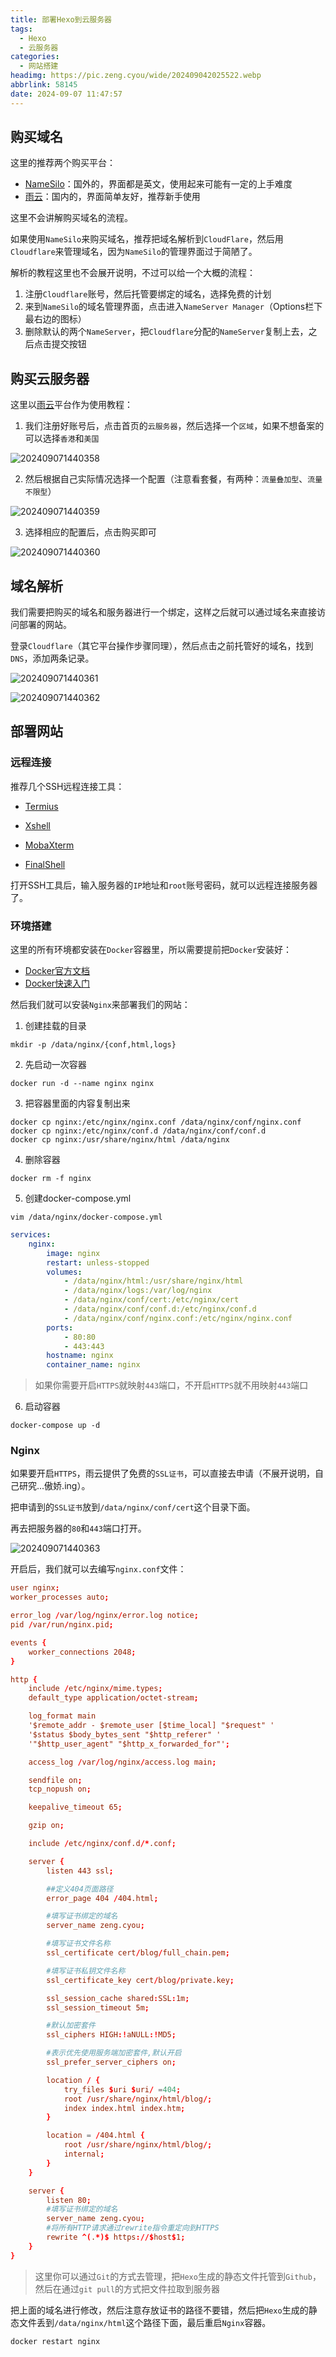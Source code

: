 ```yaml
---
title: 部署Hexo到云服务器
tags:
  - Hexo
  - 云服务器
categories:
  - 网站搭建
headimg: https://pic.zeng.cyou/wide/202409042025522.webp
abbrlink: 58145
date: 2024-09-07 11:47:57
---
```


## 购买域名

这里的推荐两个购买平台：

+ [NameSilo](https://www.namesilo.com/?rid=f441249go)：国外的，界面都是英文，使用起来可能有一定的上手难度
+ [雨云](https://www.rainyun.com/cyou_?s=xxx)：国内的，界面简单友好，推荐新手使用

这里不会讲解购买域名的流程。

如果使用`NameSilo`来购买域名，推荐把域名解析到`CloudFlare`，然后用`Cloudflare`来管理域名，因为`NameSilo`的管理界面过于简陋了。

解析的教程这里也不会展开说明，不过可以给一个大概的流程：

1. 注册`Cloudflare`账号，然后托管要绑定的域名，选择免费的计划
2. 来到`NameSilo`的域名管理界面，点击进入`NameServer Manager`（Options栏下最右边的图标）
3. 删除默认的两个`NameServer`，把`Cloudflare`分配的`NameServer`复制上去，之后点击提交按钮

## 购买云服务器

这里以[雨云](https://www.rainyun.com/cyou_?s=xxx)平台作为使用教程：

1. 我们注册好账号后，点击首页的`云服务器`，然后选择一个`区域`，如果不想备案的可以选择`香港`和`美国`

![202409071440358](https://pic.zeng.cyou/post/58145/202409071440358.webp)

2. 然后根据自己实际情况选择一个配置（注意看套餐，有两种：`流量叠加型`、`流量不限型`）

![202409071440359](https://pic.zeng.cyou/post/58145/202409071440359.webp)

3. 选择相应的配置后，点击购买即可

![202409071440360](https://pic.zeng.cyou/post/58145/202409071440360.webp)

## 域名解析

我们需要把购买的域名和服务器进行一个绑定，这样之后就可以通过域名来直接访问部署的网站。

登录`Cloudflare`（其它平台操作步骤同理），然后点击之前托管好的域名，找到`DNS`，添加两条记录。

![202409071440361](https://pic.zeng.cyou/post/58145/202409071440361.webp)

![202409071440362](https://pic.zeng.cyou/post/58145/202409071440362.webp)

## 部署网站

### 远程连接

推荐几个SSH远程连接工具：

+ [Termius](https://termius.com)

+ [Xshell](https://www.netsarang.com)

+ [MobaXterm](https://mobaxterm.mobatek.net)

+ [FinalShell](https://www.hostbuf.com)

打开SSH工具后，输入服务器的`IP`地址和`root`账号密码，就可以远程连接服务器了。

### 环境搭建

这里的所有环境都安装在`Docker`容器里，所以需要提前把`Docker`安装好：

+ [Docker官方文档](https://docs.docker.com)
+ [Docker快速入门](https://blog.zeng.cyou/posts/2763)

然后我们就可以安装`Nginx`来部署我们的网站：

1. 创建挂载的目录

```shell
mkdir -p /data/nginx/{conf,html,logs}
```

2. 先启动一次容器

```shell
docker run -d --name nginx nginx
```

3. 把容器里面的内容复制出来

```shell
docker cp nginx:/etc/nginx/nginx.conf /data/nginx/conf/nginx.conf
docker cp nginx:/etc/nginx/conf.d /data/nginx/conf/conf.d
docker cp nginx:/usr/share/nginx/html /data/nginx
```

4. 删除容器

```shell
docker rm -f nginx
```

5. 创建docker-compose.yml

```she
vim /data/nginx/docker-compose.yml
```

```yaml
services:
    nginx:
        image: nginx
        restart: unless-stopped
        volumes:
            - /data/nginx/html:/usr/share/nginx/html
            - /data/nginx/logs:/var/log/nginx
            - /data/nginx/conf/cert:/etc/nginx/cert
            - /data/nginx/conf/conf.d:/etc/nginx/conf.d
            - /data/nginx/conf/nginx.conf:/etc/nginx/nginx.conf
        ports:
            - 80:80
            - 443:443
        hostname: nginx
        container_name: nginx
```

> 如果你需要开启`HTTPS`就映射`443`端口，不开启`HTTPS`就不用映射`443`端口

6. 启动容器

```shell
docker-compose up -d
```

### Nginx

如果要开启`HTTPS`，雨云提供了免费的`SSL证书`，可以直接去申请（不展开说明，自己研究...傲娇.ing）。

把申请到的`SSL证书`放到`/data/nginx/conf/cert`这个目录下面。

再去把服务器的`80`和`443`端口打开。

![202409071440363](https://pic.zeng.cyou/post/58145/202409071440363.webp)

开启后，我们就可以去编写`nginx.conf`文件：

```conf
user nginx;
worker_processes auto;

error_log /var/log/nginx/error.log notice;
pid /var/run/nginx.pid;

events {
    worker_connections 2048;
}

http {
    include /etc/nginx/mime.types;
    default_type application/octet-stream;

    log_format main
    '$remote_addr - $remote_user [$time_local] "$request" '
    '$status $body_bytes_sent "$http_referer" '
    '"$http_user_agent" "$http_x_forwarded_for"';

    access_log /var/log/nginx/access.log main;

    sendfile on;
    tcp_nopush on;

    keepalive_timeout 65;

    gzip on;

    include /etc/nginx/conf.d/*.conf;

    server {
        listen 443 ssl;

        ##定义404页面路径
        error_page 404 /404.html;

        #填写证书绑定的域名
        server_name zeng.cyou;

        #填写证书文件名称
        ssl_certificate cert/blog/full_chain.pem;

        #填写证书私钥文件名称
        ssl_certificate_key cert/blog/private.key;

        ssl_session_cache shared:SSL:1m;
        ssl_session_timeout 5m;

        #默认加密套件
        ssl_ciphers HIGH:!aNULL:!MD5;

        #表示优先使用服务端加密套件,默认开启
        ssl_prefer_server_ciphers on;

        location / {
            try_files $uri $uri/ =404;
            root /usr/share/nginx/html/blog/;
            index index.html index.htm;
        }

        location = /404.html {
            root /usr/share/nginx/html/blog/;
            internal;
        }
    }

    server {
        listen 80;
        #填写证书绑定的域名
        server_name zeng.cyou;
        #将所有HTTP请求通过rewrite指令重定向到HTTPS
        rewrite ^(.*)$ https://$host$1;
    }
}
```

> 这里你可以通过`Git`的方式去管理，把`Hexo`生成的静态文件托管到`Github`，然后在通过`git pull`的方式把文件拉取到服务器

把上面的域名进行修改，然后注意存放证书的路径不要错，然后把`Hexo`生成的静态文件丢到`/data/nginx/html`这个路径下面，最后重启`Nginx`容器。

```shell
docker restart nginx
```
